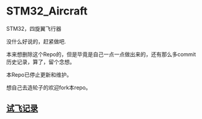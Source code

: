 # STM32_Aircraft
STM32，四旋翼飞行器

没什么好说的，赶紧做吧.

本来想删除这个Repo的，但是毕竟是自己一点一点做出来的，还有那么多commit历史记录，算了，留个念想。

本Repo已停止更新和维护。

想自己去造轮子的欢迎fork本repo。

## [试飞记录](https://www.youtube.com/watch?v=cQ1iSv82Aq8)


